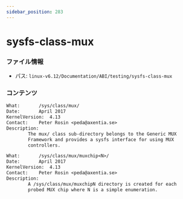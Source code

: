```yaml
---
sidebar_position: 283
---
```

# sysfs-class-mux

### ファイル情報

- パス: `linux-v6.12/Documentation/ABI/testing/sysfs-class-mux`

### コンテンツ

```txt
What:		/sys/class/mux/
Date:		April 2017
KernelVersion:	4.13
Contact:	Peter Rosin <peda@axentia.se>
Description:
		The mux/ class sub-directory belongs to the Generic MUX
		Framework and provides a sysfs interface for using MUX
		controllers.

What:		/sys/class/mux/muxchip<N>/
Date:		April 2017
KernelVersion:	4.13
Contact:	Peter Rosin <peda@axentia.se>
Description:
		A /sys/class/mux/muxchipN directory is created for each
		probed MUX chip where N is a simple enumeration.

```
